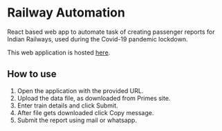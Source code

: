 # Railway Automation

React based web app to automate task of creating passenger reports for Indian Railways, used during the Covid-19 pandemic lockdown.

This web application is hosted [here](https://shreyasdobhal.github.io/RailwayAutomation/).


## How to use

1) Open the application with the provided URL.
2) Upload the data file, as downloaded from Primes site.
3) Enter train details and click Submit.
4) After file gets downloaded click Copy message.
5) Submit the report using mail or whatsapp.